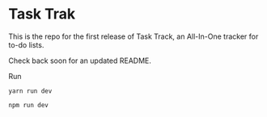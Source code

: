 # Task Trak

This is the repo for the first release of Task Track, an All-In-One tracker for to-do lists.

Check back soon for an updated README.

Run
```shell
yarn run dev
```
```shell
npm run dev
```

